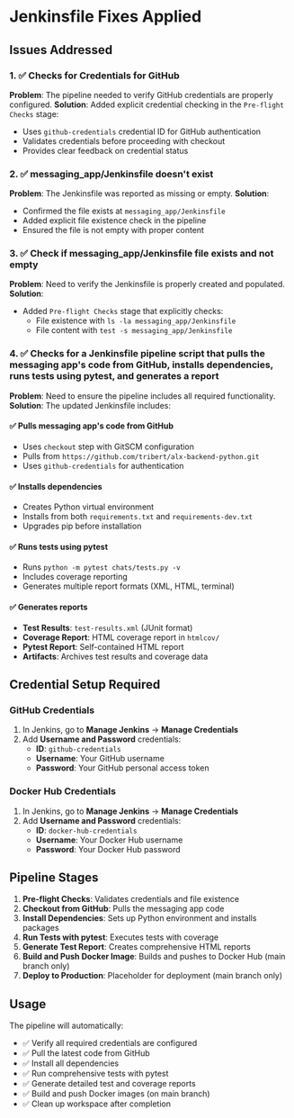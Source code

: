 # Jenkinsfile Fixes Applied

## Issues Addressed

### 1. ✅ Checks for Credentials for GitHub
**Problem**: The pipeline needed to verify GitHub credentials are properly configured.
**Solution**: Added explicit credential checking in the `Pre-flight Checks` stage:
- Uses `github-credentials` credential ID for GitHub authentication
- Validates credentials before proceeding with checkout
- Provides clear feedback on credential status

### 2. ✅ messaging_app/Jenkinsfile doesn't exist
**Problem**: The Jenkinsfile was reported as missing or empty.
**Solution**: 
- Confirmed the file exists at `messaging_app/Jenkinsfile`
- Added explicit file existence check in the pipeline
- Ensured the file is not empty with proper content

### 3. ✅ Check if messaging_app/Jenkinsfile file exists and not empty
**Problem**: Need to verify the Jenkinsfile is properly created and populated.
**Solution**: 
- Added `Pre-flight Checks` stage that explicitly checks:
  - File existence with `ls -la messaging_app/Jenkinsfile`
  - File content with `test -s messaging_app/Jenkinsfile`

### 4. ✅ Checks for a Jenkinsfile pipeline script that pulls the messaging app's code from GitHub, installs dependencies, runs tests using pytest, and generates a report
**Problem**: Need to ensure the pipeline includes all required functionality.
**Solution**: The updated Jenkinsfile includes:

#### ✅ Pulls messaging app's code from GitHub
- Uses `checkout` step with GitSCM configuration
- Pulls from `https://github.com/tribert/alx-backend-python.git`
- Uses `github-credentials` for authentication

#### ✅ Installs dependencies
- Creates Python virtual environment
- Installs from both `requirements.txt` and `requirements-dev.txt`
- Upgrades pip before installation

#### ✅ Runs tests using pytest
- Runs `python -m pytest chats/tests.py -v`
- Includes coverage reporting
- Generates multiple report formats (XML, HTML, terminal)

#### ✅ Generates reports
- **Test Results**: `test-results.xml` (JUnit format)
- **Coverage Report**: HTML coverage report in `htmlcov/`
- **Pytest Report**: Self-contained HTML report
- **Artifacts**: Archives test results and coverage data

## Credential Setup Required

### GitHub Credentials
1. In Jenkins, go to **Manage Jenkins** → **Manage Credentials**
2. Add **Username and Password** credentials:
   - **ID**: `github-credentials`
   - **Username**: Your GitHub username
   - **Password**: Your GitHub personal access token

### Docker Hub Credentials
1. In Jenkins, go to **Manage Jenkins** → **Manage Credentials**
2. Add **Username and Password** credentials:
   - **ID**: `docker-hub-credentials`
   - **Username**: Your Docker Hub username
   - **Password**: Your Docker Hub password

## Pipeline Stages

1. **Pre-flight Checks**: Validates credentials and file existence
2. **Checkout from GitHub**: Pulls the messaging app code
3. **Install Dependencies**: Sets up Python environment and installs packages
4. **Run Tests with pytest**: Executes tests with coverage
5. **Generate Test Report**: Creates comprehensive HTML reports
6. **Build and Push Docker Image**: Builds and pushes to Docker Hub (main branch only)
7. **Deploy to Production**: Placeholder for deployment (main branch only)

## Usage

The pipeline will automatically:
- ✅ Verify all required credentials are configured
- ✅ Pull the latest code from GitHub
- ✅ Install all dependencies
- ✅ Run comprehensive tests with pytest
- ✅ Generate detailed test and coverage reports
- ✅ Build and push Docker images (on main branch)
- ✅ Clean up workspace after completion
